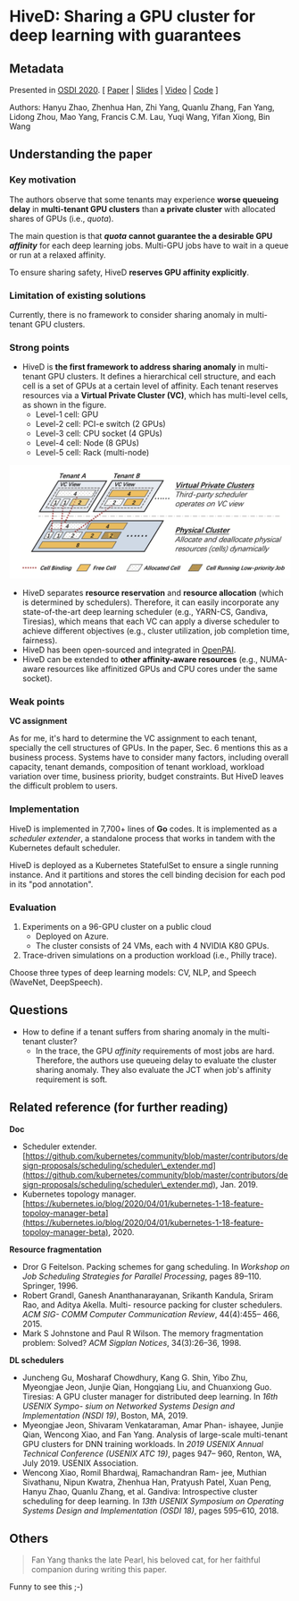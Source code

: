 # HiveD: Sharing a GPU cluster for deep learning with guarantees

## Metadata

Presented in [OSDI 2020](https://www.usenix.org/conference/osdi20/presentation/zhao-hanyu). \[ [Paper](https://www.usenix.org/system/files/osdi20-zhao\_hanyu.pdf) | [Slides](https://www.usenix.org/sites/default/files/conference/protected-files/osdi20\_slides\_zhao.pdf) | [Video](https://www.youtube.com/watch?v=WYGxAZHccts) | [Code](https://github.com/microsoft/hivedscheduler) ]

Authors: Hanyu Zhao, Zhenhua Han, Zhi Yang, Quanlu Zhang, Fan Yang, Lidong Zhou, Mao Yang, Francis C.M. Lau, Yuqi Wang, Yifan Xiong, Bin Wang

## Understanding the paper

### Key motivation

The authors observe that some tenants may experience **worse queueing delay** in **multi-tenant GPU clusters** than **a private cluster** with allocated shares of GPUs (i.e., _quota_).

The main question is that _**quota**_ **cannot guarantee the a desirable GPU** _**affinity**_ for each deep learning jobs. Multi-GPU jobs have to wait in a queue or run at a relaxed affinity.

To ensure sharing safety, HiveD **reserves GPU affinity explicitly**.

### Limitation of existing solutions

Currently, there is no framework to consider sharing anomaly in multi-tenant GPU clusters.

### Strong points

* HiveD is **the first framework to address sharing anomaly** in multi-tenant GPU clusters. It defines a hierarchical cell structure, and each cell is a set of GPUs at a certain level of affinity. Each tenant reserves resources via a **Virtual Private Cluster (VC)**, which has multi-level cells, as shown in the figure.
  * Level-1 cell: GPU
  * Level-2 cell: PCI-e switch (2 GPUs)
  * Level-3 cell: CPU socket (4 GPUs)
  * Level-4 cell: Node (8 GPUs)
  * Level-5 cell: Rack (multi-node)

![System architecture: a two-layer design](../../../Conference/OSDI-2020/hived-system-arch.png)

* HiveD separates **resource reservation** and **resource allocation** (which is determined by schedulers). Therefore, it can easily incorporate any state-of-the-art deep learning scheduler (e.g., YARN-CS, Gandiva, Tiresias), which means that each VC can apply a diverse scheduler to achieve different objectives (e.g., cluster utilization, job completion time, fairness).
* HiveD has been open-sourced and integrated in [OpenPAI](https://github.com/microsoft/pai).
* HiveD can be extended to **other affinity-aware resources** (e.g., NUMA-aware resources like affinitized GPUs and CPU cores under the same socket).

### Weak points

**VC assignment**

As for me, it's hard to determine the VC assignment to each tenant, specially the cell structures of GPUs. In the paper, Sec. 6 mentions this as a business process. Systems have to consider many factors, including overall capacity, tenant demands, composition of tenant workload, workload variation over time, business priority, budget constraints. But HiveD leaves the difficult problem to users.

### Implementation

HiveD is implemented in 7,700+ lines of **Go** codes. It is implemented as a _scheduler extender_, a standalone process that works in tandem with the Kubernetes default scheduler.

HiveD is deployed as a Kubernetes StatefulSet to ensure a single running instance. And it partitions and stores the cell binding decision for each pod in its "pod annotation".

### Evaluation

1. Experiments on a 96-GPU cluster on a public cloud
   * Deployed on Azure.
   * The cluster consists of 24 VMs, each with 4 NVIDIA K80 GPUs.
2. Trace-driven simulations on a production workload (i.e., Philly trace).

Choose three types of deep learning models: CV, NLP, and Speech (WaveNet, DeepSpeech).

## Questions

* How to define if a tenant suffers from sharing anomaly in the multi-tenant cluster?
  * In the trace, the GPU _affinity_ requirements of most jobs are hard. Therefore, the authors use queueing delay to evaluate the cluster sharing anomaly. They also evaluate the JCT when job's affinity requirement is soft.

## Related reference (for further reading)

**Doc**

* Scheduler extender. [https://github.com/kubernetes/community/blob/master/contributors/design-proposals/scheduling/scheduler\_extender.md](https://github.com/kubernetes/community/blob/master/contributors/design-proposals/scheduling/scheduler\_extender.md), Jan. 2019.
* Kubernetes topology manager. [https://kubernetes.io/blog/2020/04/01/kubernetes-1-18-feature-topoloy-manager-beta](https://kubernetes.io/blog/2020/04/01/kubernetes-1-18-feature-topoloy-manager-beta), 2020.

**Resource fragmentation**

* Dror G Feitelson. Packing schemes for gang scheduling. In _Workshop on Job Scheduling Strategies for Parallel Processing_, pages 89–110. Springer, 1996.
* Robert Grandl, Ganesh Ananthanarayanan, Srikanth Kandula, Sriram Rao, and Aditya Akella. Multi- resource packing for cluster schedulers. _ACM SIG- COMM Computer Communication Review_, 44(4):455– 466, 2015.
* Mark S Johnstone and Paul R Wilson. The memory fragmentation problem: Solved? _ACM Sigplan Notices_, 34(3):26–36, 1998.

**DL schedulers**

* Juncheng Gu, Mosharaf Chowdhury, Kang G. Shin, Yibo Zhu, Myeongjae Jeon, Junjie Qian, Hongqiang Liu, and Chuanxiong Guo. Tiresias: A GPU cluster manager for distributed deep learning. In _16th USENIX Sympo- sium on Networked Systems Design and Implementation (NSDI 19)_, Boston, MA, 2019.
* Myeongjae Jeon, Shivaram Venkataraman, Amar Phan- ishayee, Junjie Qian, Wencong Xiao, and Fan Yang. Analysis of large-scale multi-tenant GPU clusters for DNN training workloads. In _2019 USENIX Annual Technical Conference (USENIX ATC 19)_, pages 947– 960, Renton, WA, July 2019. USENIX Association.
* Wencong Xiao, Romil Bhardwaj, Ramachandran Ram- jee, Muthian Sivathanu, Nipun Kwatra, Zhenhua Han, Pratyush Patel, Xuan Peng, Hanyu Zhao, Quanlu Zhang, et al. Gandiva: Introspective cluster scheduling for deep learning. In _13th USENIX Symposium on Operating Systems Design and Implementation (OSDI 18)_, pages 595–610, 2018.

## Others

> Fan Yang thanks the late Pearl, his beloved cat, for her faithful companion during writing this paper.

Funny to see this ;-)
